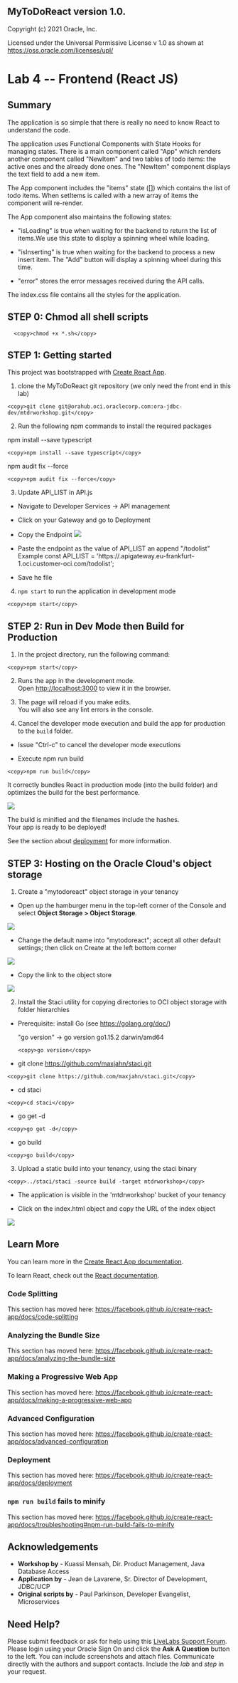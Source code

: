 ## MyToDoReact version 1.0.

Copyright (c) 2021 Oracle, Inc.

Licensed under the Universal Permissive License v 1.0 as shown at https://oss.oracle.com/licenses/upl/

# Lab 4 -- Frontend (React JS)

## **Summary**
The application is so simple that there is really no need to know React to understand the code.

The application uses Functional Components with State Hooks for managing states. There is a main component called "App" which renders another component called "NewItem" and two tables of todo items: the active ones and the already done ones. The "NewItem" component displays the text field to add a new item.

The App component includes the "items" state ([]) which contains the list of todo items. When setItems is called with a new array of items the component will re-render.

The App component also maintains the following states:

- "isLoading" is true when waiting for the backend to return the list of items.We use this state to display a spinning wheel while loading.

- "isInserting" is true when waiting for the backend to process a new insert item. The "Add" button will display a spinning wheel during this time.

- "error" stores the error messages received during the API calls.

The index.css file contains all the styles for the application.

## **STEP 0**: Chmod all shell scripts

```
  <copy>chmod +x *.sh</copy>
```


## **STEP 1**: Getting started

This project was bootstrapped with [Create React App](https://github.com/facebook/create-react-app).

1. clone the MyToDoReact git repository (we only need the front end in this lab)
```
<copy>git clone git@orahub.oci.oraclecorp.com:ora-jdbc-dev/mtdrworkshop.git</copy>
```
2. Run the following npm commands to install the required packages

npm install --save typescript
```
<copy>npm install --save typescript</copy>
```
npm audit fix --force

```
<copy>npm audit fix --force</copy>
```
3. Update API_LIST in API.js

- Navigate to Developer Services -> API management
- Click on your Gateway and go to Deployment
- Copy the Endpoint
![](images/Api-gtw-deploy.png " ")

- Paste the endpoint as the value of API_LIST an append "/todolist"
  Example
  const API_LIST = 'https://<characters>.apigateway.eu-frankfurt-1.oci.customer-oci.com/todolist';
- Save he file

4. `npm start` to run the application in development mode
```
<copy>npm start</copy>
```

## **STEP 2**: Run in Dev Mode then Build for Production

1. In the project directory, run the following command:

```
<copy>npm start</copy>
```

2. Runs the app in the development mode.<br />
Open [http://localhost:3000](http://localhost:3000) to view it in the browser.

3. The page will reload if you make edits.<br />
   You will also see any lint errors in the console.

4. Cancel the developer mode execution and build the app for production to the `build` folder.<br />

- Issue "Ctrl-c" to cancel the developer mode executions

- Execute npm run build
```
<copy>npm run build</copy>
```
It correctly bundles React in production mode (into the build folder) and optimizes the build for the best performance.

![](images/Run-build.png " ")

The build is minified and the filenames include the hashes.<br />
Your app is ready to be deployed!

See the section about [deployment](https://facebook.github.io/create-react-app/docs/deployment) for more information.

## **STEP 3**: Hosting on the Oracle Cloud's object storage

1. Create a "mytodoreact" object storage in your tenancy

- Open up the hamburger menu in the top-left corner of the Console and select
**Object Storage > Object Storage**.

![](images/frontendimg1.png " ")

- Change the default name into "mytodoreact"; accept all other default settings; then click on Create at the left bottom corner

![](images/frontendimg2.png " ")

- Copy the link to the object store

![](images/object-store.png " ")


2. Install the Staci utility for copying directories to OCI object storage with folder hierarchies

  - Prerequisite: install Go (see https://golang.org/doc/)

    "go version" -> go version go1.15.2 darwin/amd64

    ```
    <copy>go version</copy>
    ```

  - git clone https://github.com/maxjahn/staci.git

  ```
  <copy>git clone https://github.com/maxjahn/staci.git</copy>
  ```

  - cd staci

  ```
  <copy>cd staci</copy>
  ```

  - go get -d

  ```
  <copy>go get -d</copy>
  ```

  - go build

  ```
  <copy>go build</copy>
  ```

3. Upload a static build into your tenancy, using the staci binary

```
<copy>../staci/staci -source build -target mtdrworkshop</copy>
```

- The application is visible in the 'mtdrworkshop' bucket of your tenancy

- Click on the index.html object and copy the URL of the index object

![](images/bucket-index.png " ")

## **Learn More**

You can learn more in the [Create React App documentation](https://facebook.github.io/create-react-app/docs/getting-started).

To learn React, check out the [React documentation](https://reactjs.org/).

### Code Splitting

This section has moved here: https://facebook.github.io/create-react-app/docs/code-splitting

### Analyzing the Bundle Size

This section has moved here: https://facebook.github.io/create-react-app/docs/analyzing-the-bundle-size

### Making a Progressive Web App

This section has moved here: https://facebook.github.io/create-react-app/docs/making-a-progressive-web-app

### Advanced Configuration

This section has moved here: https://facebook.github.io/create-react-app/docs/advanced-configuration

### Deployment

This section has moved here: https://facebook.github.io/create-react-app/docs/deployment

### `npm run build` fails to minify

This section has moved here: https://facebook.github.io/create-react-app/docs/troubleshooting#npm-run-build-fails-to-minify

## Acknowledgements
* **Workshop by** - Kuassi Mensah, Dir. Product Management, Java Database Access
* **Application by** - Jean de Lavarene, Sr. Director of Development, JDBC/UCP
* **Original scripts by** - Paul Parkinson, Developer Evangelist, Microservices

## Need Help?
Please submit feedback or ask for help using this [LiveLabs Support Forum](https://community.oracle.com/tech/developers/categories/building-microservices-with-oracle-converged-database). Please login using your Oracle Sign On and click the **Ask A Question** button to the left.  You can include screenshots and attach files.  Communicate directly with the authors and support contacts.  Include the *lab* and *step* in your request.
